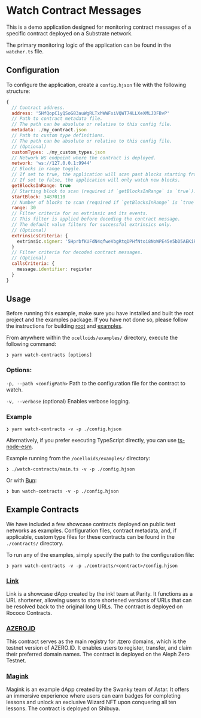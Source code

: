 # Watch Contract Messages

This is a demo application designed for monitoring contract messages of a specific contract deployed on a Substrate network. 

The primary monitoring logic of the application can be found in the `watcher.ts` file.

## Configuration

To configure the application, create a `config.hjson` file with the following structure:

```javascript
{
  // Contract address.
  address: '5HfQopC1yQSoG83auWgRLTxhWWFxiVQWT74LLXeXMLJDFBvP'
  // Path to contract metadata file.
  // The path can be absolute or relative to this config file.
  metadata: ./my_contract.json
  // Path to custom type definitions.
  // The path can be absolute or relative to this config file.
  // (Optional)
  customTypes: ./my_custom_types.json
  // Network WS endpoint where the contract is deployed.
  network: 'ws://127.0.0.1:9944'
  // Blocks in range toggle.
  // If set to true, the application will scan past blocks starting from `startBlock`.
  // If set to false, the application will only watch new blocks.
  getBlocksInRange: true
  // Starting block to scan (required if `getBlocksInRange` is `true`).
  startBlock: 34870110
  // Number of blocks to scan (required if `getBlocksInRange` is `true`).
  range: 30
  // Filter criteria for an extrinsic and its events.
  // This filter is applied before decoding the contract message.
  // The default value filters for successful extrinsics only.
  // (Optional)
  extrinsicsCriteria: {
    extrinsic.signer: '5HprbfKUFdN4qfweVbgRtqDPHfNtoi8NoWPE45e5bD5AEKiR'
  }
  // Filter criteria for decoded contract messages.
  // (Optional)
  callsCriteria: {
    message.identifier: register
  }
}
```

## Usage

Before running this example, make sure you have installed and built the root project and the examples package. If you have not done so, please follow the instructions for building [root](https://github.com/sodazone/ocelloids#development) and [examples](https://github.com/sodazone/ocelloids/tree/main/examples#running-the-examples).

From anywhere within the `ocelloids/examples/` directory, execute the following command:

```shell
❯ yarn watch-contracts [options]
```

### Options:
`-p, --path <configPath>` Path to the configuration file for the contract to watch.

`-v, --verbose` (optional) Enables verbose logging.

### Example

```shell
❯ yarn watch-contracts -v -p ./config.hjson
```

Alternatively, if you prefer executing TypeScript directly, you can use [ts-node-esm](https://github.com/TypeStrong/ts-node).

Example running from the `/ocelloids/examples/` directory:

```shell
❯ ./watch-contracts/main.ts -v -p ./config.hjson
```

Or with [Bun](https://bun.sh/):

```shell
❯ bun watch-contracts -v -p ./config.hjson
```

## Example Contracts

We have included a few showcase contracts deployed on public test networks as examples. Configuration files, contract metadata, and, if applicable, custom type files for these contracts can be found in the `./contracts/` directory.

To run any of the examples, simply specify the path to the configuration file:

```shell
❯ yarn watch-contracts -v -p ./contracts/<contract>/config.hjson
```

### [Link](https://github.com/paritytech/link)

Link is a showcase dApp created by the ink! team at Parity. It functions as a URL shortener, allowing users to store shortened versions of URLs that can be resolved back to the original long URLs. The contract is deployed on Rococo Contracts.

### [AZERO.ID](https://azero.id/)

This contract serves as the main registry for .tzero domains, which is the testnet version of AZERO.ID. It enables users to register, transfer, and claim their preferred domain names. The contract is deployed on the Aleph Zero Testnet.

### [Magink](https://github.com/swanky-dapps/magink-dapp)

Magink is an example dApp created by the Swanky team of Astar. It offers an immersive experience where users can earn badges for completing lessons and unlock an exclusive Wizard NFT upon conquering all ten lessons. The contract is deployed on Shibuya.


